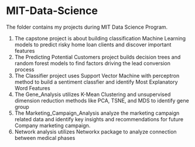 # MIT-Data-Science
The folder contains my projects during MIT Data Science Program.

1. The capstone project is about building classification Machine Learning models to predict risky home loan clients and discover important features
2. The Predicting Potential Customers project builds decision trees and random forest models to find factors driving the lead conversion process
3. The Classifier project uses Support Vector Machine with perceptron method to build a sentiment classfier and identify Most Explanatory Word Features
4. The Gene_Analysis utilizes K-Mean Clustering and unsupervised dimension reduction methods like PCA, TSNE, and MDS to identify gene group
5. The Marketing_Campaign_Analysis analyze the marketing campaign related data and identify key insights and recommendations for future Company marketing campaign.
6. Network analysis utilizes Networkx package to analyze connection between medical phases
